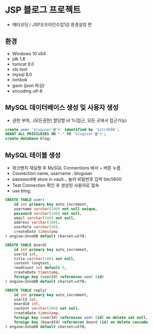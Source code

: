 # JSP 블로그 프로젝트
- 메타코딩 / JSP오프라인수업1강 환경설정 편

## 환경
- Windows 10 x64
- jdk 1.8
- tomcat 9.0
- sts tool
- mysql 8.0
- lombok
- gson (json 파싱)
- encoding utf-8

## MySQL 데이터베이스 생성 및 사용자 생성
- 권한 부여, *.*(모든권한) 할당할 id %(접근, 모든 곳에서 접근가능)
```sql
create user 'bloguser'@'%' identified by 'bitc5600';
GRANT ALL PRIVILEGES ON *.* TO 'bloguser'@'%';
create database blog;
```

## MySQL 테이블 생성
- 워크벤치 재실행 후 MySQL Connections 에서 + 버튼 누름
- Connection name, username : bloguser
- password에 store in vault... 눌러 비밀번호 입력 bitc5600
- Test Connection 확인 후 생성된 사용자로 접속
- use blog;

```sql
CREATE TABLE user(
	id int primary key auto_increment,
	username varchar(100) not null unique,
	password varchar(100) not null,
	email varchar(100) not null,
	address varchar(100),
	userRole varchar(20),
	createDate timestamp
) engine=InnoDB default charset=utf8;

CREATE TABLE board(
	id int primary key auto_increment,
	userId int,
	title varchar(100) not null,
	content longtext,
	readCount int default 0,
	createDate timestamp,	
	foreign key (userId) references user (id)
) engine=InnoDB default charset=utf8;

CREATE TABLE reply(
	id int primary key auto_increment,
	userId int,
	boardId int,
	content varchar(300) not null,
	createDate timestamp,	
	foreign key (userId) references user (id) on delete set null,
	foreign key (boardId) references board (id) on delete cascade
) engine=InnoDB default charset=utf8;
```